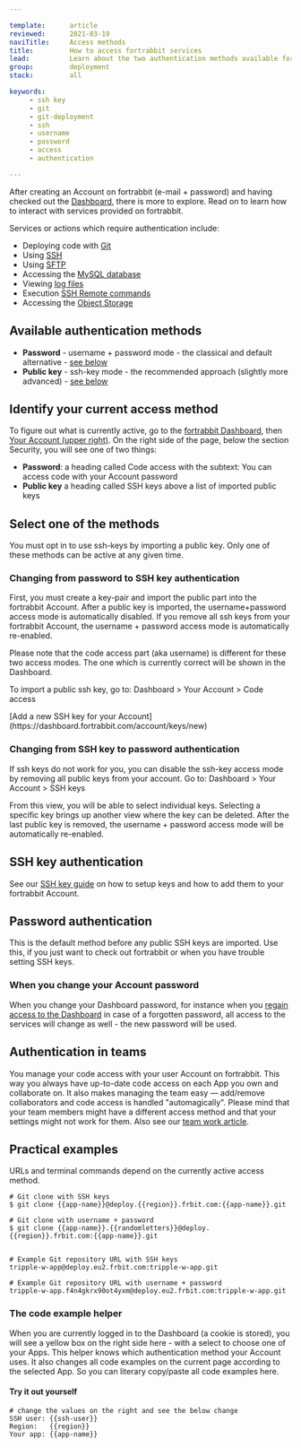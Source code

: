 ```yaml
---

template:      article
reviewed:      2021-03-19
naviTitle:     Access methods
title:         How to access fortrabbit services
lead:          Learn about the two authentication methods available for fortrabbit services.
group:         deployment
stack:         all

keywords:
     - ssh key
     - git
     - git-deployment
     - ssh
     - username
     - password
     - access
     - authentication

---
```


After creating an Account on fortrabbit (e-mail + password) and having checked out the [Dashboard](/dashboard), there is more to explore. Read on to learn how to interact with services provided on fortrabbit.

Services or actions which require authentication include:

* Deploying code with [Git](/git-deployment#toc-usage)
* Using [SSH](/ssh-uni)
* Using [SFTP](/sftp-uni)
* Accessing the [MySQL database](/mysql#toc-remote-mysql-access)
* Viewing [log files](/logging-uni)
* Execution [SSH Remote commands](/remote-ssh-execution-pro#toc-usage)
* Accessing the [Object Storage](/object-storage#toc-accessing-the-object-storage)

## Available authentication methods

* **Password** - username + password mode - the classical and default alternative - [see below](#toc-password-authentication)
* **Public key** - ssh-key mode - the recommended approach (slightly more advanced) - [see below](#toc-ssh-key-authentication)

## Identify your current access method

To figure out what is currently active, go to the [fortrabbit Dashboard](/dashboard), then [Your Account (upper right)](https://dashboard.fortrabbit.com/account). On the right side of the page, below the section Security, you will see one of two things:

* **Password**: a heading called Code access with the subtext: You can access code with your Account password
* **Public key** a heading called SSH keys above a list of imported public keys


## Select one of the methods

You must opt in to use ssh-keys by importing a public key. Only one of these methods can be active at any given time.

### Changing from password to SSH key authentication

First, you must create a key-pair and import the public part into the fortrabbit Account.
After a public key is imported, the username+password access mode is automatically disabled.
If you remove all ssh keys from your fortrabbit Account, the username + password access mode is automatically re-enabled.

Please note that the code access part (aka username) is different for these two access modes. The one which is currently correct will be shown in the Dashboard.

To import a public ssh key, go to: Dashboard > Your Account > Code access


<div markdown="1" data-user="known">
[Add a new SSH key for your Account](https://dashboard.fortrabbit.com/account/keys/new)
</div>


### Changing from SSH key to password authentication

If ssh keys do not work for you, you can disable the ssh-key access mode by removing all public keys from your account. Go to: Dashboard > Your Account > SSH keys

From this view, you will be able to select individual keys. Selecting a specific key brings up another view where the key can be deleted. After the last public key is removed, the username + password access mode will be automatically re-enabled.


## SSH key authentication

See our [SSH key guide](ssh-keys) on how to setup keys and how to add them to your fortrabbit Account.


## Password authentication

This is the default method before any public SSH keys are imported. Use this, if you just want to check out fortrabbit or when you have trouble setting SSH keys.

### When you change your Account password

When you change your Dashboard password, for instance when you [regain access to the Dashboard](/dashboard#toc-regaining-access) in case of a forgotten password, all access to the services will change as well - the new password will be used.


## Authentication in teams

You manage your code access with your user Account on fortrabbit. This way you always have up-to-date code access on each App you own and collaborate on. It also makes managing the team easy — add/remove collaborators and code access is handled "automagically". Please mind that your team members might have a different access method and that your settings might not work for them. Also see our [team work article](/collaboration).


## Practical examples

URLs and terminal commands depend on the currently active access method.

```shell
# Git clone with SSH keys
$ git clone {{app-name}}@deploy.{{region}}.frbit.com:{{app-name}}.git

# Git clone with username + password
$ git clone {{app-name}}.{{randomletters}}@deploy.{{region}}.frbit.com:{{app-name}}.git


# Example Git repository URL with SSH keys
tripple-w-app@deploy.eu2.frbit.com:tripple-w-app.git

# Example Git repository URL with username + password
tripple-w-app.f4n4gkrx90ot4yxm@deploy.eu2.frbit.com:tripple-w-app.git
```


### The code example helper

When you are currently logged in to the Dashboard (a cookie is stored), you will see a yellow box on the right side here - with a select to choose one of your Apps. This helper knows which authentication method your Account uses. It also changes all code examples on the current page according to the selected App. So you can literary copy/paste all code examples here.


#### Try it out yourself

```shell
# change the values on the right and see the below change
SSH user: {{ssh-user}}
Region:   {{region}}
Your app: {{app-name}}
```
